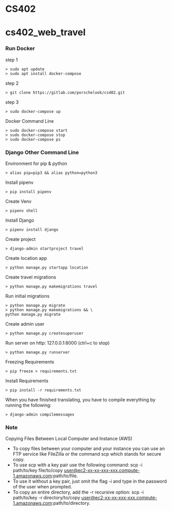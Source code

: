 # CS402

# cs402_web_travel

### Run Docker
step 1
```
> sudo apt update
> sudo apt install docker-compose
```

step 2
```
> git clone https://gitlab.com/porschelook/cs402.git
```

step 3
```
> sudo docker-compose up
```

Docker Command Line
```
> sudo docker-compose start
> sudo docker-compose stop
> sudo docker-compose ps
```




### Django Other Command Line

Environment for pip & python
```
> alias pip=pip3 && alias python=python3
```

Install pipenv
```
> pip install pipenv
```

Create Venv
```
> pipenv shell
```

Install Django
```
> pipenv install django
```

Create project
```
> django-admin startproject travel
```

Create location app
```
> python manage.py startapp location
```

Create travel migrations
```
> python manage.py makemigrations travel
```

Run initial migrations
```
> python manage.py migrate
> python manage.py makemigrations && \
python manage.py migrate
```

Create admin user
```
> python manage.py createsuperuser
```

Run server on http: 127.0.0.1:8000 (ctrl+c to stop)
```
> python manage.py runserver
```

Freezing Requirements
```
> pip freeze > requirements.txt
```

Install Requirements
```
> pip install -r requirements.txt
```

When you have finished translating, you have to compile everything by running the following: 
```
> django-admin compilemessages
```


### Note
Copying Files Between Local Computer and Instance (AWS)
* To copy files between your computer and your instance you can use an FTP service like FileZilla or the command scp which stands for secure copy.
* To use scp with a key pair use the following command: scp -i path/to/key file/to/copy user@ec2-xx-xx-xxx-xxx.compute-1.amazonaws.com:path/to/file.
* To use it without a key pair, just omit the flag -i and type in the password of the user when prompted.
* To copy an entire directory, add the -r recursive option: scp -i path/to/key -r directory/to/copy user@ec2-xx-xx-xxx-xxx.compute-1.amazonaws.com:path/to/directory.
